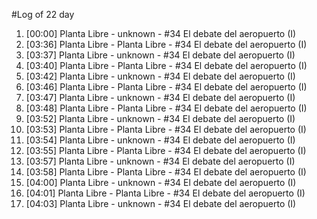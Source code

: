 #Log of 22 day

1. [00:00] Planta Libre - unknown - #34 El debate del aeropuerto (I)
1. [03:36] Planta Libre - Planta Libre - #34 El debate del aeropuerto (I)
1. [03:37] Planta Libre - unknown - #34 El debate del aeropuerto (I)
1. [03:40] Planta Libre - Planta Libre - #34 El debate del aeropuerto (I)
1. [03:42] Planta Libre - unknown - #34 El debate del aeropuerto (I)
1. [03:46] Planta Libre - Planta Libre - #34 El debate del aeropuerto (I)
1. [03:47] Planta Libre - unknown - #34 El debate del aeropuerto (I)
1. [03:48] Planta Libre - Planta Libre - #34 El debate del aeropuerto (I)
1. [03:52] Planta Libre - unknown - #34 El debate del aeropuerto (I)
1. [03:53] Planta Libre - Planta Libre - #34 El debate del aeropuerto (I)
1. [03:54] Planta Libre - unknown - #34 El debate del aeropuerto (I)
1. [03:55] Planta Libre - Planta Libre - #34 El debate del aeropuerto (I)
1. [03:57] Planta Libre - unknown - #34 El debate del aeropuerto (I)
1. [03:58] Planta Libre - Planta Libre - #34 El debate del aeropuerto (I)
1. [04:00] Planta Libre - unknown - #34 El debate del aeropuerto (I)
1. [04:01] Planta Libre - Planta Libre - #34 El debate del aeropuerto (I)
1. [04:03] Planta Libre - unknown - #34 El debate del aeropuerto (I)
